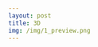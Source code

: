 ```yaml
---
layout: post
title: 3D
img: /img/1_preview.png
---
```


<div class="img_row">
	<img class="col three" src="{{ site.baseurl }}/img/1.png" alt="" title="1"/>
</div>
<div class="img_row">
	<img class="col three" src="{{ site.baseurl }}/img/3.png" alt="" title="2"/>
</div>
<div class="img_row">
	<img class="col three" src="{{ site.baseurl }}/img/4.png" alt="" title="3"/>
</div>

<div class="img_row">
	<img class="col three" src="{{ site.baseurl }}/img/5.jpg" alt="" title="4"/>
</div>
